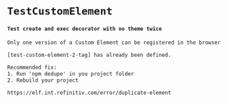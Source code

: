 # `TestCustomElement`

#### `Test create and exec decorator with no theme twice`

```html
Only one version of a Custom Element can be registered in the browser

[test-custom-element-2-tag] has already been defined.

Recommended fix:
1. Run 'npm dedupe' in you project folder
2. Rebuild your project

https://elf.int.refinitiv.com/error/duplicate-element

```

